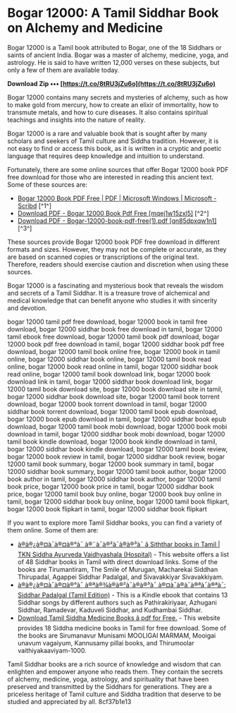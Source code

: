 # Bogar 12000: A Tamil Siddhar Book on Alchemy and Medicine
 
Bogar 12000 is a Tamil book attributed to Bogar, one of the 18 Siddhars or saints of ancient India. Bogar was a master of alchemy, medicine, yoga, and astrology. He is said to have written 12,000 verses on these subjects, but only a few of them are available today.
 
**Download Zip ••• [https://t.co/8tRU3jZu6o](https://t.co/8tRU3jZu6o)**


 
Bogar 12000 contains many secrets and mysteries of alchemy, such as how to make gold from mercury, how to create an elixir of immortality, how to transmute metals, and how to cure diseases. It also contains spiritual teachings and insights into the nature of reality.
 
Bogar 12000 is a rare and valuable book that is sought after by many scholars and seekers of Tamil culture and Siddha tradition. However, it is not easy to find or access this book, as it is written in a cryptic and poetic language that requires deep knowledge and intuition to understand.
 
Fortunately, there are some online sources that offer Bogar 12000 book PDF free download for those who are interested in reading this ancient text. Some of these sources are:
 
- [Bogar 12000 Book PDF Free | PDF | Microsoft Windows | Microsoft - Scribd](https://www.scribd.com/document/351971375/Bogar-12000-Book-PDF-Free) [^1^]
- [Download PDF - Bogar 12000 Book Pdf Free \[mqej1w15zxl5\]](https://doku.pub/download/bogar-12000-book-pdf-free-mqej1w15zxl5) [^2^]
- [Download PDF - Bogar-12000-book-pdf-free(1).pdf \[qn85dpxqw1n1\]](https://idoc.pub/download/bogar-12000-book-pdf-free1pdf-qn85dpxqw1n1) [^3^]

These sources provide Bogar 12000 book PDF free download in different formats and sizes. However, they may not be complete or accurate, as they are based on scanned copies or transcriptions of the original text. Therefore, readers should exercise caution and discretion when using these sources.
 
Bogar 12000 is a fascinating and mysterious book that reveals the wisdom and secrets of a Tamil Siddhar. It is a treasure trove of alchemical and medical knowledge that can benefit anyone who studies it with sincerity and devotion.
 
bogar 12000 tamil pdf free download,  bogar 12000 book in tamil free download,  bogar 12000 siddhar book free download in tamil,  bogar 12000 tamil ebook free download,  bogar 12000 tamil book pdf download,  bogar 12000 book pdf free download in tamil,  bogar 12000 siddhar book pdf free download,  bogar 12000 tamil book online free,  bogar 12000 book in tamil online,  bogar 12000 siddhar book online,  bogar 12000 tamil book read online,  bogar 12000 book read online in tamil,  bogar 12000 siddhar book read online,  bogar 12000 tamil book download link,  bogar 12000 book download link in tamil,  bogar 12000 siddhar book download link,  bogar 12000 tamil book download site,  bogar 12000 book download site in tamil,  bogar 12000 siddhar book download site,  bogar 12000 tamil book torrent download,  bogar 12000 book torrent download in tamil,  bogar 12000 siddhar book torrent download,  bogar 12000 tamil book epub download,  bogar 12000 book epub download in tamil,  bogar 12000 siddhar book epub download,  bogar 12000 tamil book mobi download,  bogar 12000 book mobi download in tamil,  bogar 12000 siddhar book mobi download,  bogar 12000 tamil book kindle download,  bogar 12000 book kindle download in tamil,  bogar 12000 siddhar book kindle download,  bogar 12000 tamil book review,  bogar 12000 book review in tamil,  bogar 12000 siddhar book review,  bogar 12000 tamil book summary,  bogar 12000 book summary in tamil,  bogar 12000 siddhar book summary,  bogar 12000 tamil book author,  bogar 12000 book author in tamil,  bogar 12000 siddhar book author,  bogar 12000 tamil book price,  bogar 12000 book price in tamil,  bogar 12000 siddhar book price,  bogar 12000 tamil book buy online,  bogar 12000 book buy online in tamil,  bogar 12000 siddhar book buy online,  bogar 12000 tamil book flipkart,  bogar 12000 book flipkart in tamil,  bogar 12000 siddhar book flipkart
  
If you want to explore more Tamil Siddhar books, you can find a variety of them online. Some of them are:

- [à®à®¿à®¤à¯à®¤à®°à¯ à®¨à¯à®²à¯à®à®³à¯ â Siththar books in Tamil | TKN Siddha Ayurveda Vaidhyashala (Hospital)](https://www.tknsiddha.com/medicine/siththar-books-in-tamil/)  - This website offers a list of 48 Siddhar books in Tamil with direct download links. Some of the books are Tirumantiram, The Smile of Murugan, Macharekai Siddhan Thirupadal, Agappei Siddhar Padalgal, and Sivavakkiyar Sivavakkiyam.
- [à®à®¿à®¤à¯à®¤à®°à¯ à®ªà®¾à®à®²à¯à®à®³à¯ à®¤à¯à®à¯à®ªà¯à®ªà¯: Siddhar Padalgal (Tamil Edition)](https://www.amazon.in/%E0%AE%9A%E0%AE%BF%E0%AE%A4%E0%AF%8D%E0%AE%A4%E0%AE%B0%E0%AF%8D-%E0%AE%AA%E0%AE%BE%E0%AE%9F%E0%AE%B2%E0%AF%8D%E0%AE%95%E0%AE%B3%E0%AF%8D-%E0%AE%A4%E0%AF%8A%E0%AE%95%E0%AF%81%E0%AE%AA%E0%AF%8D%E0%AE%AA%E0%AF%81-Siddhar-Padalgal-ebook/dp/B07GKQN4ZR)  - This is a Kindle ebook that contains 13 Siddhar songs by different authors such as Pathirakiriyaar, Azhugani Siddhar, Ramadevar, Kaduveli Siddhar, and Kudhambai Siddhar.
- [Download Tamil Siddha Medicine Books â pdf for Free.](https://www.tknsiddha.com/medicine/siddha-books-free/)  - This website provides 18 Siddha medicine books in Tamil for free download. Some of the books are Sirumanavur Munisami MOOLIGAI MARMAM, Mooigai unavum vagaiyum, Kannusamy pillai books, and Thirumoolar vaithiyakaaviyam-1000.

Tamil Siddhar books are a rich source of knowledge and wisdom that can enlighten and empower anyone who reads them. They contain the secrets of alchemy, medicine, yoga, astrology, and spirituality that have been preserved and transmitted by the Siddhars for generations. They are a priceless heritage of Tamil culture and Siddha tradition that deserve to be studied and appreciated by all.
 8cf37b1e13
 
